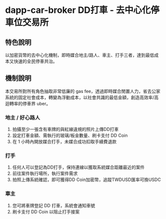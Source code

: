 # dapp-car-broker DD打車 - 去中心化停車位交易所

## 特色說明

以加密貨幣的去中心化機制，即時媒合地主/路人、車主、打手三者，達到最低成本又快速的全民停車共治。

## 機制說明

本交易所對所有角色抽取非常低廉的 gas fee，透過即時媒合閒置人力，省去公家系統的固定社會成本，轉變為浮動成本，以社會共識的最低金額，創造高效率/高迴轉率的停車界 uber。

### 地主 / 好心路人

1. 拍攝至少一張含有車牌的與紅線違規的照片上傳DD打車
2. 設定打車金額、需執行的玻璃/板金數量、刷卡支付 DD Coin
3. 在 1 小時內開放媒合打手，未媒合成功扣取手續費退款

### 打手

1. 任何人可以登記為DD打手，保持連線以獲取系統媒合距離最近的案件
2. 前往案件執行場所，執行案件需求
3. 拍照上傳系統確認，即可獲得DD Coin加密幣，追蹤TWDUSD匯率可換USDC

### 車主

1. 您可將車牌登記 DD 打車，系統會通知車號
2. 刷卡支付 DD Coin 以阻止打手接案
